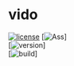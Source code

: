 # vido

[![license](https://img.shields.io/badge/license-MIT-blue.svg)](https://github.com/Nbsaw/vido/blob/master/LICENSE)       [![Ass](https://img.shields.io/badge/Transaction%20type-Ass-brightgreen.svg)]       
[![version](https://img.shields.io/badge/version-0.1-brightgreen.svg)]       
[![build](https://img.shields.io/jenkins/s/https/jenkins.qa.ubuntu.com/precise-desktop-amd64_default.svg?maxAge=2592000)]     

